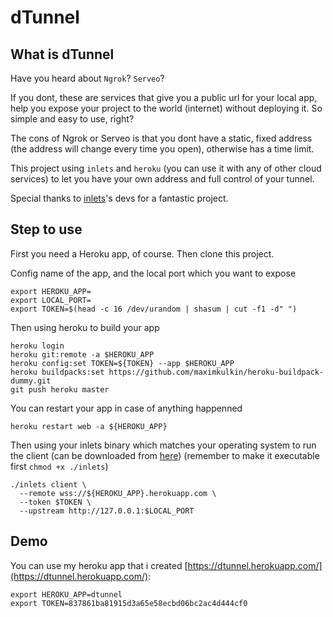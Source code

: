 # dTunnel

## What is dTunnel

Have you heard about `Ngrok`? `Serveo`?

If you dont, these are services that give you a public url for your local app, help you expose your project to the world (internet) without deploying it. So simple and easy to use, right?

The cons of Ngrok or Serveo is that you dont have a static, fixed address (the address will change every time you open), otherwise has a time limit.

This project using `inlets` and `heroku` (you can use it with any of other cloud services) to let you have your own address and full control of your tunnel.

Special thanks to [inlets](https://github.com/inlets/inlets)'s devs for a fantastic project.

## Step to use

First you need a Heroku app, of course. Then clone this project.

Config name of the app, and the local port which you want to expose

```
export HEROKU_APP=
export LOCAL_PORT=
export TOKEN=$(head -c 16 /dev/urandom | shasum | cut -f1 -d" ")
```

Then using heroku to build your app

```
heroku login
heroku git:remote -a $HEROKU_APP
heroku config:set TOKEN=${TOKEN} --app $HEROKU_APP
heroku buildpacks:set https://github.com/maximkulkin/heroku-buildpack-dummy.git
git push heroku master
```

You can restart your app in case of anything happenned

```
heroku restart web -a ${HEROKU_APP}
```

Then using your inlets binary which matches your operating system to run the client (can be downloaded from [here](https://github.com/inlets/inlets/releases)) (remember to make it executable first `chmod +x ./inlets`)

```
./inlets client \
  --remote wss://${HEROKU_APP}.herokuapp.com \
  --token $TOKEN \
  --upstream http://127.0.0.1:$LOCAL_PORT
```

## Demo

You can use my heroku app that i created [https://dtunnel.herokuapp.com/](https://dtunnel.herokuapp.com/):

```
export HEROKU_APP=dtunnel
export TOKEN=837861ba81915d3a65e58ecbd06bc2ac4d444cf0
```
